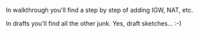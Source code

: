 In walkthrough you'll find a step by step of adding IGW, NAT, etc.

In drafts you'll find all the other junk. Yes, draft sketches... :-)